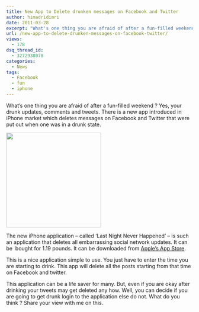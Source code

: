 ```yaml
---
title: New App to Delete drunken messages on Facebook and Twitter
author: himadridimri
date: 2011-03-28
excerpt: "What's one thing you are afraid of after a fun-filled weekend ? Yes, your drunk updates, comments and tweets. There is a new app introduced in iPhone market which deletes messages on Facebook and Twitter that were put out when one was in a drunk state."
url: /new-app-to-delete-drunken-messages-on-facebook-twitter/
views:
  - 178
dsq_thread_id:
  - 3272938078
categories:
  - News
tags:
  - Facebook
  - fun
  - iphone
---
```

What&#8217;s one thing you are afraid of after a fun-filled weekend ? Yes, your drunk updates, comments and tweets. There is a new app introduced in iPhone market which deletes messages on Facebook and Twitter that were put out when one was in a drunk state.

[<img class="alignnone size-full wp-image-6358" src="http://cdn.devilsworkshop.org/files/2011/03/facebook.png" alt="" width="256" height="256" />][1]

The new iPhone application &#8211; called &#8216;Last Night Never Happened&#8217; &#8211; is such an application that deletes all embarrassing social network updates. It can be  bought for 1.19 pounds. It can be downloaded from <a href="http://www.apple.com/iphone/apps-for-iphone/" onclick="_gaq.push(['_trackEvent', 'outbound-article', 'http://www.apple.com/iphone/apps-for-iphone/', 'Apple&#8217;s App Store']);" >Apple&#8217;s App Store</a>.

This is a nice application simple to use. You just have to enter the time you are starting to drink. This app will delete all the posts starting from that time on Facebook and twitter.

This application can be a life saver for many. But, even if you are okay after drinking your tweets may get deleted any how. Well, you can decide if you are going to get drunk login to the application else do not. What do you think ? Share your view with me on this.

 [1]: http://cdn.devilsworkshop.org/files/2011/03/facebook.png
